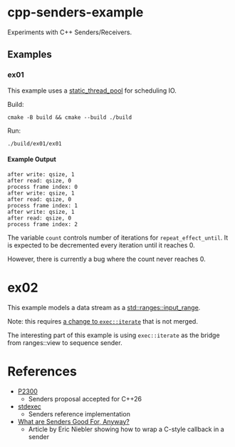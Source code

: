 # cpp-senders-example

Experiments with C++ Senders/Receivers.

## Examples

### ex01

This example uses a [static_thread_pool](https://github.com/NVIDIA/stdexec/blob/main/include/exec/static_thread_pool.hpp) for scheduling IO.

Build:
```
cmake -B build && cmake --build ./build
```

Run:
```
./build/ex01/ex01
```

#### Example Output

```
after write: qsize, 1
after read: qsize, 0
process frame index: 0
after write: qsize, 1
after read: qsize, 0
process frame index: 1
after write: qsize, 1
after read: qsize, 0
process frame index: 2
```

The variable `count` controls number of iterations for `repeat_effect_until`. It is expected to be decremented every iteration until it reaches 0.

However, there is currently a bug where the count never reaches 0.

# ex02

This example models a data stream as a [std::ranges::input_range](https://en.cppreference.com/w/cpp/ranges/input_range.html).

Note: this requires [a change to `exec::iterate`](https://github.com/petertran858/stdexec/blob/seq-iterate-forward-range/include/exec/sequence/iterate.hpp#L165C30-L165C37) that is not merged.

The interesting part of this example is using `exec::iterate` as the bridge from ranges::view to sequence sender.

# References
* [P2300](https://www.open-std.org/jtc1/sc22/wg21/docs/papers/2024/p2300r10.html)
    * Senders proposal accepted for C++26
* [stdexec](https://github.com/NVIDIA/stdexec)
    * Senders reference implementation
* [What are Senders Good For, Anyway?](https://ericniebler.com/2024/02/04/what-are-senders-good-for-anyway/)
    * Article by Eric Niebler showing how to wrap a C-style callback in a sender
